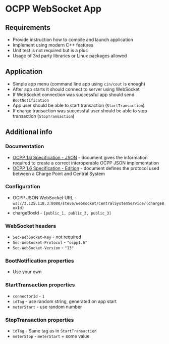 # OCPP WebSocket App

## Requirements

* Provide instruction how to compile and launch application
* Implement using modern C++ features
* Unit test is not required but is a plus
* Usage of 3rd party libraries or Linux packages allowed

## Application

* Simple app menu (command line app using `cin/cout` is enough)
* After app starts it should connect to server using WebSocket
* If WebSocket connection was successful app should send `BootNotification`
* App user should be able to start transaction (`StartTransaction`)
* If charge transaction was successful user should be able to stop transaction (`StopTransaction`)

## Additional info

### Documentation

* [OCPP 1.6 Specification - JSON](OCPP1.6Specification-JSON.pdf) - document gives the information required to create a correct interoperable OCPP JSON implementation
* [OCPP 1.6 Specification - Edition](OCPP1.6Specification-Edition.pdf) - document defines the protocol used between a Charge Point and Central System

### Configuration

* OCPP JSON WebSocket URL - `ws://3.125.118.3:8080/steve/websocket/CentralSystemService/(chargeBoxId)`
* chargeBoxId - `[public_1, public_2, public_3]`

### WebSocket headers

* `Sec-WebSocket-Key` - not required
* `Sec-WebSocket-Protocol` - `"ocpp1.6"`
* `Sec-WebSocket-Version` - `"13"`

### BootNotification properties

* Use your own

### StartTransaction properties

* `connectorId` - `1`
* `idTag` - use random string, generated on app start
* `meterStart` - use random number

### StopTransaction properties

* `idTag` - Same tag as in `StartTransaction`
* `meterStop` - `meterStart` + some value
